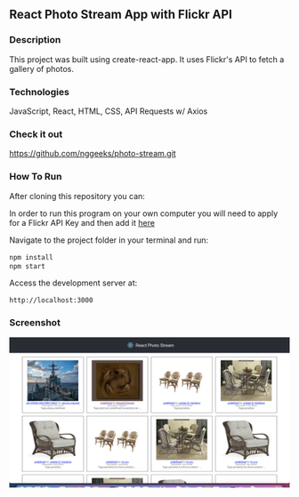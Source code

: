 

## React Photo Stream App with Flickr API 


### Description
This project was built using create-react-app.  It uses Flickr's API to fetch a gallery of photos. 

### Technologies
JavaScript, React, HTML, CSS, API Requests w/ Axios

### Check it out
https://github.com/nggeeks/photo-stream.git

### How To Run

After cloning this repository you can:

In order to run this program on your own computer you will need to apply for a Flickr API Key and then add it [here]()

Navigate to the project folder in your terminal and run:
```
npm install
npm start
```

Access the development server at:
```
http://localhost:3000
```

### Screenshot
![Alt text](https://github.com/nggeeks/photo-stream/blob/c7464f7c36e8ae8dae2d89415581a9a605453255/Screenshot.png?raw=true "Optional Title")
